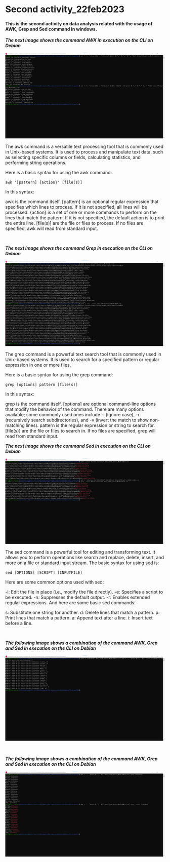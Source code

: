 # Second activity_22feb2023

#### This is the second activity on data analysis related with the usage of AWK, Grep and Sed command in windows. ####

***The next image shows the command AWK in execution on the CLI on Debian***

![AWK command](AWK_command.png)

The awk command is a versatile text processing tool that is commonly used in Unix-based systems. It is used to process and manipulate text data, such as selecting specific columns or fields, calculating statistics, and performing string operations.

Here is a basic syntax for using the awk command:
```
awk '[pattern] {action}' [file(s)]
```
In this syntax:

awk is the command itself.
[pattern] is an optional regular expression that specifies which lines to process. If it is not specified, all lines will be processed.
{action} is a set of one or more commands to perform on the lines that match the pattern. If it is not specified, the default action is to print the entire line.
[file(s)] are the file or files to process. If no files are specified, awk will read from standard input.

<br>

***The next image shows the command Grep in execution on the CLI on Debian***

![Grep command](Grep_command_with_option_color_and_ignore_case.png)

The grep command is a powerful text search tool that is commonly used in Unix-based systems. It is used to search for a specified pattern or regular expression in one or more files.

Here is a basic syntax for using the grep command:

```
grep [options] pattern [file(s)]
```
In this syntax:

grep is the command itself.
[options] are optional command-line options that modify the behavior of the command. There are many options available; some commonly used ones include -i (ignore case), -r (recursively search subdirectories), and -v (invert the match to show non-matching lines).
pattern is the regular expression or string to search for.
[file(s)] are the file or files to search in. If no files are specified, grep will read from standard input.
<br>

***The next image shows the command Sed in execution on the CLI on Debian***

![Sed command](Sed_command.png)

The sed command is a powerful tool for editing and transforming text. It allows you to perform operations like search and replace, delete, insert, and more on a file or standard input stream. The basic syntax for using sed is:

```
sed [OPTIONS] [SCRIPT] [INPUTFILE]
```

Here are some common options used with sed:

-i: Edit the file in place (i.e., modify the file directly).
-e: Specifies a script to be executed.
-n: Suppresses the default output.
-r: Enables extended regular expressions.
And here are some basic sed commands:

s: Substitute one string for another.
d: Delete lines that match a pattern.
p: Print lines that match a pattern.
a: Append text after a line.
i: Insert text before a line.

<br>

***The following image shows a combination of the command AWK, Grep and Sed in execution on the CLI on Debian***

![AWK-grep-sed commands](AWK_grep_and_sed_commands_combined.png)

<br>

***The following image shows a combination of the command AWK, Grep and Sed in execution on the CLI on Debian***

![AWK-grep-sed commands](AWK_and_grep_commands_combined.png)
